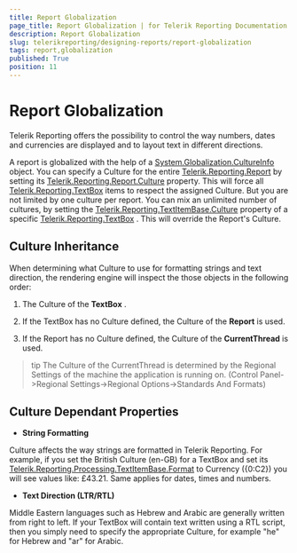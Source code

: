 ```yaml
---
title: Report Globalization
page_title: Report Globalization | for Telerik Reporting Documentation
description: Report Globalization
slug: telerikreporting/designing-reports/report-globalization
tags: report,globalization
published: True
position: 11
---
```


# Report Globalization



Telerik Reporting offers the possibility to control the way numbers, dates and currencies are displayed and to layout text in different directions.

A report is globalized with the help of a  [System.Globalization.CultureInfo](http://msdn2.microsoft.com/en-us/library/system.globalization.cultureinfo.aspx)  object. You can specify a Culture for the entire  [Telerik.Reporting.Report](/reporting/api/Telerik.Reporting.Report)  by setting its   [Telerik.Reporting.Report.Culture](/reporting/api/Telerik.Reporting.Report#Telerik_Reporting_Report_Culture)  property. This will force all   [Telerik.Reporting.TextBox](/reporting/api/Telerik.Reporting.TextBox)  items to respect the assigned Culture. But you are not limited by one culture per report. You can mix an unlimited number of cultures, by setting the   [Telerik.Reporting.TextItemBase.Culture](/reporting/api/Telerik.Reporting.TextItemBase#Telerik_Reporting_TextItemBase_Culture)   property of a specific   [Telerik.Reporting.TextBox](/reporting/api/Telerik.Reporting.TextBox) . This will override the Report's Culture.

## Culture Inheritance

When determining what Culture to use for formatting strings and text direction, the rendering engine will inspect the those objects in the following order:

1. The Culture of the __TextBox__  .

1. If the TextBox has no Culture defined, the Culture of the __Report__  is used.

1. If the Report has no Culture defined, the Culture of the __CurrentThread__  is used.

>tip         	The Culture of the CurrentThread is determined by the Regional Settings of the machine the application is running on. (Control Panel->Regional Settings->Regional Options->Standards And Formats)        


## Culture Dependant Properties

* __String Formatting__ 

Culture affects the way strings are formatted in Telerik Reporting. For example, if you set the British Culture (en-GB) for a TextBox and set its        [Telerik.Reporting.Processing.TextItemBase.Format](/reporting/api/Telerik.Reporting.Processing.TextItemBase#Telerik_Reporting_Processing_TextItemBase_Format)  to Currency ({0:C2}) you will see values like: £43.21. Same applies for dates, times and numbers.

* __Text Direction (LTR/RTL)__ 

Middle Eastern languages such as Hebrew and Arabic are generally written from right to left. If your TextBox will contain text written using a RTL script, then you simply need to specify the appropriate Culture, for example "he" for Hebrew and "ar" for Arabic.

